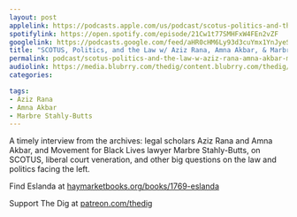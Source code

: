 ```yaml
---
layout: post
applelink: https://podcasts.apple.com/us/podcast/scotus-politics-and-the-law-w-aziz-rana-amna-akbar/id1043245989?i=1000559918175
spotifylink: https://open.spotify.com/episode/21Cw1t77SMHFxW4FEn2vZF
googlelink: https://podcasts.google.com/feed/aHR0cHM6Ly93d3cuYmx1YnJyeS5jb20vZmVlZHMvdGhlZGlnLnhtbA/episode/aHR0cHM6Ly93d3cudGhlZGlncmFkaW8uY29tLz9wPTIxOTU?sa=X&ved=0CAUQkfYCahcKEwi44f7r1b-AAxUAAAAAHQAAAAAQNg
title: "SCOTUS, Politics, and the Law w/ Aziz Rana, Amna Akbar, & Marbre Stahly-Butts"
permalink: podcast/scotus-politics-and-the-law-w-aziz-rana-amna-akbar-marbre-stahly-butts/
audiolink: https://media.blubrry.com/thedig/content.blubrry.com/thedig/The_Dig-EP_355-SCOTUS.mp3
categories: 

tags: 
- Aziz Rana
- Amna Akbar
- Marbre Stahly-Butts
---
```


A timely interview from the archives: legal scholars Aziz Rana and Amna Akbar, and Movement for Black Lives lawyer Marbre Stahly-Butts, on SCOTUS, liberal court veneration, and other big questions on the law and politics facing the left.

Find Eslanda at [haymarketbooks.org/books/1769-eslanda](http://www.haymarketbooks.org/books/1769-eslanda)

Support The Dig at [patreon.com/thedig](http://www.patreon.com/TheDig) 
